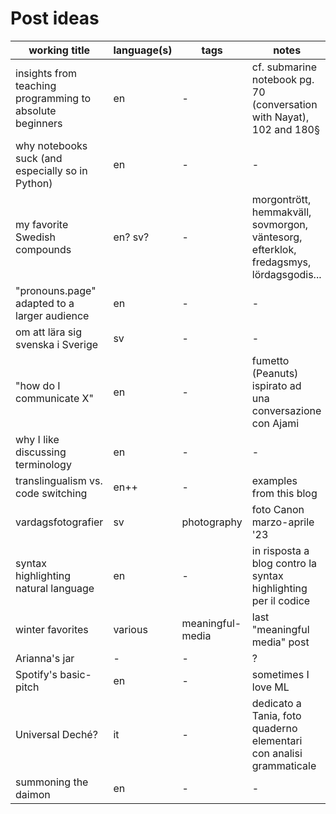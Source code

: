 # Post ideas

| working title | language(s) | tags | notes |
| --- | --- | --- | --- |
| insights from teaching programming to absolute beginners | en | - | cf. submarine notebook pg. 70 (conversation with Nayat), 102 and 180§ |
why notebooks suck (and especially so in Python) | en | - | - |
| my favorite Swedish compounds | en? sv? | - | morgontrött, hemmakväll, sovmorgon, väntesorg, efterklok, fredagsmys, lördagsgodis... |
| "pronouns.page" adapted to a larger audience | en | - | - |
| om att lära sig svenska i Sverige | sv | - | - |
| "how do I communicate X" | en | - | fumetto (Peanuts) ispirato ad una conversazione con Ajami | 
| why I like discussing terminology | en | - | - |
| translingualism vs. code switching | en++ | - | examples from this blog | 
| vardagsfotografier | sv | photography | foto Canon marzo-aprile '23 |
| syntax highlighting natural language | en | - | in risposta a blog contro la syntax highlighting per il codice |
| winter favorites | various | meaningful-media | last "meaningful media" post | 
| Arianna's jar | - | - | ? |
| Spotify's basic-pitch | en | - | sometimes I love ML |
| Universal Deché? | it | - | dedicato a Tania, foto quaderno elementari con analisi grammaticale |
| summoning the daimon | en | - | - | 